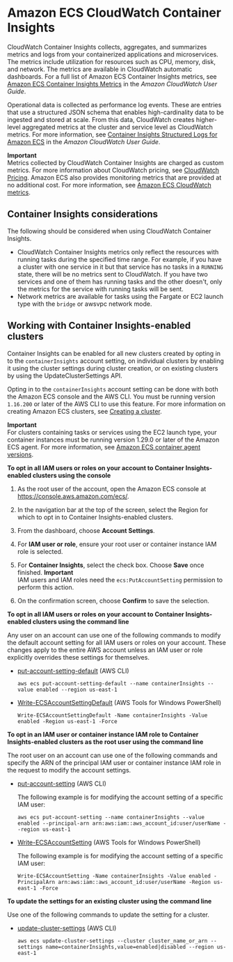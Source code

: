 # Amazon ECS CloudWatch Container Insights<a name="cloudwatch-container-insights"></a>

CloudWatch Container Insights collects, aggregates, and summarizes metrics and logs from your containerized applications and microservices\. The metrics include utilization for resources such as CPU, memory, disk, and network\. The metrics are available in CloudWatch automatic dashboards\. For a full list of Amazon ECS Container Insights metrics, see [Amazon ECS Container Insights Metrics](https://docs.aws.amazon.com/AmazonCloudWatch/latest/monitoring/Container-Insights-metrics-ECS.html) in the *Amazon CloudWatch User Guide*\.

Operational data is collected as performance log events\. These are entries that use a structured JSON schema that enables high\-cardinality data to be ingested and stored at scale\. From this data, CloudWatch creates higher\-level aggregated metrics at the cluster and service level as CloudWatch metrics\. For more information, see [Container Insights Structured Logs for Amazon ECS](https://docs.aws.amazon.com/AmazonCloudWatch/latest/monitoring/Container-Insights-reference-structured-logs-ECS.html) in the *Amazon CloudWatch User Guide*\.

**Important**  
Metrics collected by CloudWatch Container Insights are charged as custom metrics\. For more information about CloudWatch pricing, see [CloudWatch Pricing](https://aws.amazon.com/cloudwatch/pricing/)\. Amazon ECS also provides monitoring metrics that are provided at no additional cost\. For more information, see [Amazon ECS CloudWatch metrics](cloudwatch-metrics.md)\.

## Container Insights considerations<a name="cloudwatch-container-insights-considerations"></a>

The following should be considered when using CloudWatch Container Insights\.
+ CloudWatch Container Insights metrics only reflect the resources with running tasks during the specified time range\. For example, if you have a cluster with one service in it but that service has no tasks in a `RUNNING` state, there will be no metrics sent to CloudWatch\. If you have two services and one of them has running tasks and the other doesn't, only the metrics for the service with running tasks will be sent\.
+ Network metrics are available for tasks using the Fargate or EC2 launch type with the `bridge` or awsvpc network mode\.

## Working with Container Insights\-enabled clusters<a name="cloudwatch-container-insights-working"></a>

Container Insights can be enabled for all new clusters created by opting in to the `containerInsights` account setting, on individual clusters by enabling it using the cluster settings during cluster creation, or on existing clusters by using the UpdateClusterSettings API\. 

Opting in to the `containerInsights` account setting can be done with both the Amazon ECS console and the AWS CLI\. You must be running version `1.16.200` or later of the AWS CLI to use this feature\. For more information on creating Amazon ECS clusters, see [Creating a cluster](create_cluster.md)\.

**Important**  
For clusters containing tasks or services using the EC2 launch type, your container instances must be running version 1\.29\.0 or later of the Amazon ECS agent\. For more information, see [Amazon ECS container agent versions](ecs-agent-versions.md)\.

**To opt in all IAM users or roles on your account to Container Insights\-enabled clusters using the console**

1. As the root user of the account, open the Amazon ECS console at [https://console\.aws\.amazon\.com/ecs/](https://console.aws.amazon.com/ecs/)\.

1. In the navigation bar at the top of the screen, select the Region for which to opt in to Container Insights\-enabled clusters\.

1. From the dashboard, choose **Account Settings**\.

1. For **IAM user or role**, ensure your root user or container instance IAM role is selected\.

1. For **Container Insights**, select the check box\. Choose **Save** once finished\.
**Important**  
IAM users and IAM roles need the `ecs:PutAccountSetting` permission to perform this action\.

1. On the confirmation screen, choose **Confirm** to save the selection\.

**To opt in all IAM users or roles on your account to Container Insights\-enabled clusters using the command line**

Any user on an account can use one of the following commands to modify the default account setting for all IAM users or roles on your account\. These changes apply to the entire AWS account unless an IAM user or role explicitly overrides these settings for themselves\.
+ [put\-account\-setting\-default](https://docs.aws.amazon.com/cli/latest/reference/ecs/put-account-setting-default.html) \(AWS CLI\)

  ```
  aws ecs put-account-setting-default --name containerInsights --value enabled --region us-east-1
  ```
+ [Write\-ECSAccountSettingDefault](https://docs.aws.amazon.com/powershell/latest/reference/items/Write-ECSAccountSettingDefault.html) \(AWS Tools for Windows PowerShell\)

  ```
  Write-ECSAccountSettingDefault -Name containerInsights -Value enabled -Region us-east-1 -Force
  ```

**To opt in an IAM user or container instance IAM role to Container Insights\-enabled clusters as the root user using the command line**

The root user on an account can use one of the following commands and specify the ARN of the principal IAM user or container instance IAM role in the request to modify the account settings\.
+ [put\-account\-setting](https://docs.aws.amazon.com/cli/latest/reference/ecs/put-account-setting.html) \(AWS CLI\)

  The following example is for modifying the account setting of a specific IAM user:

  ```
  aws ecs put-account-setting --name containerInsights --value enabled --principal-arn arn:aws:iam::aws_account_id:user/userName --region us-east-1
  ```
+ [Write\-ECSAccountSetting](https://docs.aws.amazon.com/powershell/latest/reference/items/Write-ECSAccountSetting.html) \(AWS Tools for Windows PowerShell\)

  The following example is for modifying the account setting of a specific IAM user:

  ```
  Write-ECSAccountSetting -Name containerInsights -Value enabled -PrincipalArn arn:aws:iam::aws_account_id:user/userName -Region us-east-1 -Force
  ```

**To update the settings for an existing cluster using the command line**

Use one of the following commands to update the setting for a cluster\.
+ [update\-cluster\-settings](https://docs.aws.amazon.com/cli/latest/reference/ecs/update-cluster-settings.html) \(AWS CLI\)

  ```
  aws ecs update-cluster-settings --cluster cluster_name_or_arn --settings name=containerInsights,value=enabled|disabled --region us-east-1
  ```